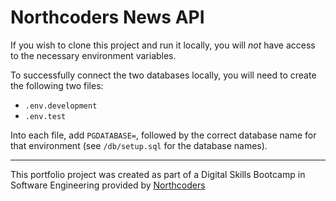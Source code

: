 # Northcoders News API

If you wish to clone this project and run it locally, you will _not_ have access to the necessary environment variables.

To successfully connect the two databases locally, you will need to create the following two files:

- `.env.development`
- `.env.test`

Into each file, add `PGDATABASE=`, followed by the correct database name for that environment (see `/db/setup.sql` for the database names).

---

This portfolio project was created as part of a Digital Skills Bootcamp in Software Engineering provided by [Northcoders](https://northcoders.com/)
